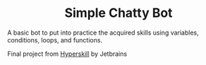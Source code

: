 <h1 align="center"> Simple Chatty Bot </h1>


A basic bot to put into practice the acquired skills using variables, conditions, loops, and functions.


Final project from [Hyperskill](https://hyperskill.org/projects/126?track=18) by Jetbrains
